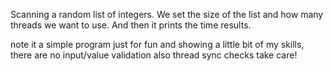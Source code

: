 Scanning a random list of integers.
We set the size of the list and how many threads we want to use.
And then it prints the time results.

note
it a simple program just for fun and showing a little bit of my skills, there are no input/value validation also thread sync checks take care!
